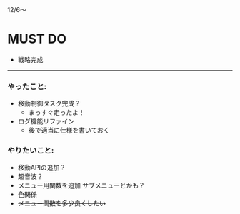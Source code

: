 12/6〜

# MUST DO
+ 戦略完成
---

### やったこと:
+ 移動制御タスク完成？
  + まっすぐ走ったよ！
+ ログ機能リファイン
  + 後で適当に仕様を書いておく
### やりたいこと:
+ 移動APIの追加？
+ 超音波？
+ メニュー用関数を追加 サブメニューとかも？
+ ~~色関係~~
+ ~~メニュー関数を多少良くしたい~~
